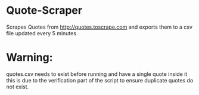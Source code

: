 # Quote-Scraper
Scrapes Quotes from http://quotes.toscrape.com and exports them to a csv file updated every 5 minutes

# Warning:

quotes.csv needs to exist before running and have a single quote inside it this is due to the verification part of the script to ensure duplicate quotes do not exist.
